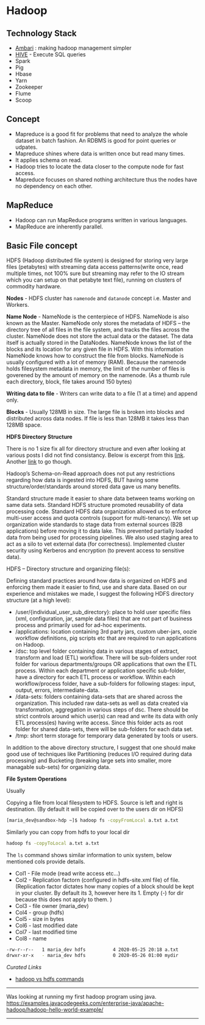 # Hadoop

## Technology Stack

- [Ambari](https://ambari.apache.org/) : making hadoop management simpler
- [HIVE]() - Execute SQL queries
- Spark
- Pig
- Hbase
- Yarn
- Zookeeper
- Flume
- Scoop

## Concept

- Mapreduce is a good fit for problems that need to analyze the whole dataset in batch fashion. An RDBMS is good for point queries or udpates.
- Mapreduce shines where data is written once but read many times.
- It applies schema on read.
- Hadoop tries to locate the data closer to the compute node for fast access.
- Mapreduce focuses on shared nothing architecture thus the nodes have no dependency on each other.

## MapReduce

- Hadoop can run MapReduce programs written in various languages.
- MapReduce are inherently parallel.


## Basic File concept

HDFS (Hadoop distributed file system) is designed for storing very large files (petabytes) with streaming data access patterns(write once, read multiple times, not 100% sure but streaming may refer to the IO stream which you can setup on that petabyte text file), running on clusters of commodity hardware.

__Nodes__ - HDFS cluster has `namenode` and `datanode` concept i.e. Master and Workers.

__Name Node__ - NameNode is the centerpiece of HDFS. NameNode is also known as the Master. NameNode only stores the metadata of HDFS – the directory tree of all files in the file system, and tracks the files across the cluster. NameNode does not store the actual data or the dataset. The data itself is actually stored in the DataNodes. NameNode knows the list of the blocks and its location for any given file in HDFS. With this information NameNode knows how to construct the file from blocks. NameNode is usually configured with a lot of memory (RAM). Because the namenode holds filesystem metadata in memory, the limit of the number of files is goverened by the amount of memory on the namenode. (As a thumb rule each directory, block, file takes around 150 bytes)

__Writing data to file__ - Writers can write data to a file (1 at a time) and append only.

__Blocks__ - Usually 128MB in size. The large file is broken into blocks and distributed across data nodes. If file is less than 128MB it takes less than 128MB space.


__HDFS Directory Structure__

There is no 1 size fix all for directory structure and even after looking at various posts I did not find consistancy. Below is excerpt from this [link](https://nikhilsmotra.com/2017/06/19/enterprise-data-lake-data-organization-on-hdfs/). Another [link](https://www.quora.com/What-is-the-best-directory-structure-to-store-different-types-of-logs-in-HDFS-over-time/answer/Eric-Sammer) to go though.

Hadoop’s Schema-on-Read approach does not put any restrictions regarding how data is ingested into HDFS, BUT having some structure/order/standards around stored data gave us many benefits.

Standard structure made it easier to share data between teams working on same data sets.
Standard HDFS structure promoted reusability of data processing code.
Standard HDFS data organization allowed us to enforce multi-user access and quota controls (support for multi-tenancy).
We set up organization wide standards to stage data from external sources (B2B applications) before moving it to data lake. This prevented partially loaded data from being used for processing pipelines. We also used staging area to act as a silo to vet external data (for correctness).
Implemented cluster security using Kerberos and encryption (to prevent access to sensitive data).

HDFS – Directory structure and organizing file(s):

Defining standard practices around how data is organized on HDFS and enforcing them made it easier to find, use and share data. Based on our experience and mistakes we made, I suggest the following HDFS directory structure (at a high level):

- /user/{individual_user_sub_directory}: place to hold user specific files (xml, configuration, jar, sample data files) that are not part of business process and primarily used for ad-hoc experiments.
- /applications: location containing 3rd party jars, custom uber-jars, oozie workflow definitions, pig scripts etc that are required to run applications on Hadoop.
- /dsc: top level folder containing data in various stages of extract, transform and load (ETL) workflow. There will be sub-folders under root folder for various departments/groups OR applications that own the ETL process. Within each department or application specific sub-folder,  have a directory for each ETL process or workflow. Within each workflow/process folder, have a sub-folders for following stages: input, output, errors, intermediate-data.
- /data-sets: folders containing data-sets that are shared across the organization. This included raw data-sets as well as data created via transformation, aggregation in various steps of dsc. There should be strict controls around which user(s) can read and write its data with only ETL process(es) having write access. Since this folder acts as root folder for shared data-sets, there will be sub-folders for each data set.
- /tmp: short term storage for temporary data generated by tools or users.

In addition to the above directory structure, I suggest that one should make good use of techniques like Partitioning (reduces I/O required during data processing) and Bucketing (breaking large sets into smaller, more managable sub-sets) for organizing data.

__File System Operations__


Usually

Copying a file from local filesystem to HDFS. Source is left and right is destination. (By default it will be copied over to the users dir on HDFS)

```sh
[maria_dev@sandbox-hdp ~]$ hadoop fs -copyFromLocal a.txt a.txt
```

Similarly you can copy from hdfs to your local dir
```sh
hadoop fs -copyToLocal a.txt a.txt
```

The `ls` command shows similar information to unix system, below mentioned cols provide details.

- Col1 - File mode (read write access etc...)
- Col2 - Replication factorn (configured in hdfs-site.xml file) of file. (Replication factor dictates how many copies of a block should be kept in your cluster. By default its 3, however here its 1. Empty (-) for dir because this does not apply to them. 
)
- Col3 - file owner (maria_dev)
- Col4 - group (hdfs)
- Col5 - size in bytes
- Col6 - last modified date
- Col7 - last modified time
- Col8 - name

```sh
-rw-r--r--   1 maria_dev hdfs          4 2020-05-25 20:18 a.txt
drwxr-xr-x   - maria_dev hdfs          0 2020-05-26 01:00 mydir

```

_Curated Links_
- [hadoop vs hdfs commands](https://stackoverflow.com/questions/18142960/whats-the-difference-between-hadoop-fs-shell-commands-and-hdfs-dfs-shell-co)



---

Was looking at running my first hadoop program using java.
https://examples.javacodegeeks.com/enterprise-java/apache-hadoop/hadoop-hello-world-example/

---